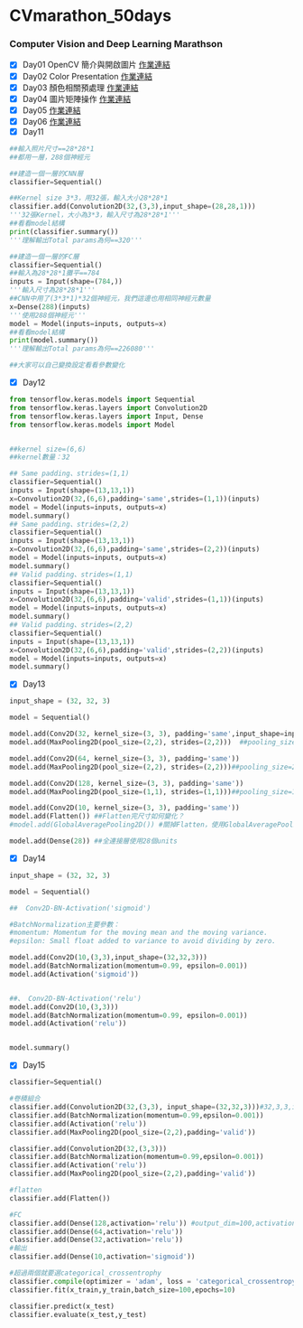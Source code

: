# CVmarathon_50days
### Computer Vision and Deep Learning Marathson




- [x] Day01 OpenCV 簡介與開啟圖片 [作業連結](https://github.com/a227799770055/CVmarathon_50days/blob/main/D1/Day01.ipynb)
- [x] Day02 Color Presentation [作業連結](https://github.com/a227799770055/CVmarathon_50days/blob/main/D2/Day002_change_color_space_HW.ipynb)
- [x] Day03 顏色相關預處理 [作業連結](https://github.com/a227799770055/CVmarathon_50days/blob/main/D3/Day003_color_spave_op_HW.ipynb)
- [x] Day04 圖片矩陣操作 [作業連結](https://github.com/a227799770055/CVmarathon_50days/blob/main/D4/Day004_geometric_transform_HW.ipynb)
- [x] Day05  [作業連結](https://github.com/a227799770055/CVmarathon_50days/blob/main/D5/Day005_draw_HW.ipynb)
- [x] Day06  [作業連結](https://github.com/a227799770055/CVmarathon_50days/blob/main/D6/Day006_affine_HW.ipynb)
- [x] Day11
```python
##輸入照片尺寸==28*28*1
##都用一層，288個神經元

##建造一個一層的CNN層
classifier=Sequential()

##Kernel size 3*3，用32張，輸入大小28*28*1
classifier.add(Convolution2D(32,(3,3),input_shape=(28,28,1)))
'''32張Kernel，大小為3*3，輸入尺寸為28*28*1'''
##看看model結構
print(classifier.summary())
'''理解輸出Total params為何==320'''

##建造一個一層的FC層
classifier=Sequential()
##輸入為28*28*1攤平==784
inputs = Input(shape=(784,))
'''輸入尺寸為28*28*1'''
##CNN中用了(3*3*1)*32個神經元，我們這邊也用相同神經元數量
x=Dense(288)(inputs)
'''使用288個神經元'''
model = Model(inputs=inputs, outputs=x)
##看看model結構
print(model.summary())
'''理解輸出Total params為何==226080'''

##大家可以自己變換設定看看參數變化
```
- [x] Day12
```python
from tensorflow.keras.models import Sequential
from tensorflow.keras.layers import Convolution2D
from tensorflow.keras.layers import Input, Dense
from tensorflow.keras.models import Model


##kernel size=(6,6)
##kernel數量：32

## Same padding、strides=(1,1)
classifier=Sequential()
inputs = Input(shape=(13,13,1))
x=Convolution2D(32,(6,6),padding='same',strides=(1,1))(inputs)
model = Model(inputs=inputs, outputs=x)
model.summary()
## Same padding、strides=(2,2)
classifier=Sequential()
inputs = Input(shape=(13,13,1))
x=Convolution2D(32,(6,6),padding='same',strides=(2,2))(inputs)
model = Model(inputs=inputs, outputs=x)
model.summary()
## Valid padding、strides=(1,1)
classifier=Sequential()
inputs = Input(shape=(13,13,1))
x=Convolution2D(32,(6,6),padding='valid',strides=(1,1))(inputs)
model = Model(inputs=inputs, outputs=x)
model.summary()
## Valid padding、strides=(2,2)
classifier=Sequential()
inputs = Input(shape=(13,13,1))
x=Convolution2D(32,(6,6),padding='valid',strides=(2,2))(inputs)
model = Model(inputs=inputs, outputs=x)
model.summary()
```
- [x] Day13
```python
input_shape = (32, 32, 3)

model = Sequential()

model.add(Conv2D(32, kernel_size=(3, 3), padding='same',input_shape=input_shape))
model.add(MaxPooling2D(pool_size=(2,2), strides=(2,2)))  ##pooling_size=2,2 strides=2,2 輸出feature map 大小為多少？

model.add(Conv2D(64, kernel_size=(3, 3), padding='same'))
model.add(MaxPooling2D(pool_size=(2,2), strides=(2,2)))##pooling_size=2,2 strides=2,2 輸出feature map 大小為多少？

model.add(Conv2D(128, kernel_size=(3, 3), padding='same'))
model.add(MaxPooling2D(pool_size=(1,1), strides=(1,1)))##pooling_size=1,1 strides=1,1 輸出feature map 大小為多少？

model.add(Conv2D(10, kernel_size=(3, 3), padding='same'))
model.add(Flatten()) ##Flatten完尺寸如何變化？
#model.add(GlobalAveragePooling2D()) #關掉Flatten，使用GlobalAveragePooling2D，完尺寸如何變化？

model.add(Dense(28)) ##全連接層使用28個units
```

- [x] Day14
```python
input_shape = (32, 32, 3)

model = Sequential()

##  Conv2D-BN-Activation('sigmoid') 

#BatchNormalization主要參數：
#momentum: Momentum for the moving mean and the moving variance.
#epsilon: Small float added to variance to avoid dividing by zero.

model.add(Conv2D(10,(3,3),input_shape=(32,32,3)))
model.add(BatchNormalization(momentum=0.99, epsilon=0.001)) 
model.add(Activation('sigmoid'))


##、 Conv2D-BN-Activation('relu')
model.add(Conv2D(10,(3,3)))
model.add(BatchNormalization(momentum=0.99, epsilon=0.001)) 
model.add(Activation('relu'))


model.summary()
```
- [x] Day15

```python
classifier=Sequential()

#卷積組合
classifier.add(Convolution2D(32,(3,3), input_shape=(32,32,3)))#32,3,3,input_shape=(32,32,3),activation='relu''
classifier.add(BatchNormalization(momentum=0.99,epsilon=0.001))
classifier.add(Activation('relu'))
classifier.add(MaxPooling2D(pool_size=(2,2),padding='valid'))

classifier.add(Convolution2D(32,(3,3)))
classifier.add(BatchNormalization(momentum=0.99,epsilon=0.001))
classifier.add(Activation('relu'))
classifier.add(MaxPooling2D(pool_size=(2,2),padding='valid'))

#flatten
classifier.add(Flatten())

#FC
classifier.add(Dense(128,activation='relu')) #output_dim=100,activation=relu
classifier.add(Dense(64,activation='relu'))
classifier.add(Dense(32,activation='relu'))
#輸出
classifier.add(Dense(10,activation='sigmoid'))

#超過兩個就要選categorical_crossentrophy
classifier.compile(optimizer = 'adam', loss = 'categorical_crossentropy', metrics = ['accuracy'])
classifier.fit(x_train,y_train,batch_size=100,epochs=10)

classifier.predict(x_test)
classifier.evaluate(x_test,y_test)
```












